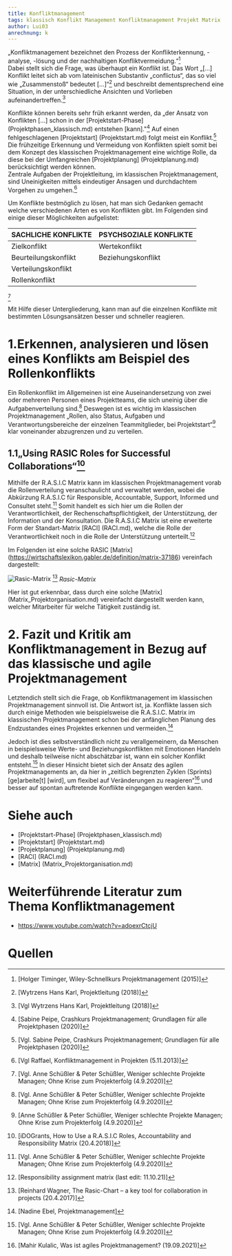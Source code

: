 ```yaml
---
title: Konfliktmanagement
tags: klassisch Konflikt Management Konfliktmanagement Projekt Matrix
author: Lui03
anrechnung: k
---
```


„Konfliktmanagement bezeichnet den Prozess der Konflikterkennung, -analyse, -lösung und der nachhaltigen Konfliktvermeidung.“[^1]  
Dabei stellt sich die Frage, was überhaupt ein Konflikt ist.
Das Wort „[…] Konflikt leitet sich ab vom lateinischen Substantiv „conflictus“, das so viel wie „Zusammenstoß“ bedeutet […]“[^2]
und beschreibt dementsprechend eine Situation, in der unterschiedliche Ansichten und Vorlieben aufeinandertreffen.[^3]

Konflikte können bereits sehr früh erkannt werden, da „der Ansatz von Konflikten […] 
schon in der [Projektstart-Phase] (Projektphasen_klassisch.md) entstehen [kann]."[^4]
Auf einen fehlgeschlagenen [Projektstart] (Projektstart.md) folgt meist ein Konflikt.[^5]  
Die frühzeitige Erkennung und Vermeidung von Konflikten spielt somit bei dem Konzept des klassischen Projektmanagement eine wichtige Rolle, 
da diese bei der Umfangreichen [Projektplanung] (Projektplanung.md) berücksichtigt werden können.  
Zentrale Aufgaben der Projektleitung, im klassischen Projektmanagement, sind Uneinigkeiten mittels eindeutiger Ansagen und durchdachtem Vorgehen zu umgehen.[^6]

Um Konflikte bestmöglich zu lösen, hat man sich Gedanken gemacht welche verschiedenen Arten es von Konflikten gibt. 
Im Folgenden sind einige dieser Möglichkeiten aufgelistet:

| SACHLICHE KONFLIKTE  | PSYCHSOZIALE KONFLIKTE |
| ---------------------| ---------------------- |
| Zielkonflikt         | Wertekonflikt          |
| Beurteilungskonflikt | Beziehungskonflikt     |
| Verteilungskonflikt  |                        |
| Rollenkonflikt       |                        |
[^7]
 
Mit Hilfe dieser Untergliederung, kann man auf die einzelnen Konflikte mit bestimmten Lösungsansätzen besser und schneller reagieren.



# 1.Erkennen, analysieren und lösen eines Konflikts am Beispiel des Rollenkonflikts

Ein Rollenkonflikt im Allgemeinen ist eine Auseinandersetzung von zwei oder mehreren Personen eines Projektteams,
die sich uneinig über die Aufgabenverteilung sind.[^7]
Deswegen ist es wichtig im klassischen Projektmanagement 
„Rollen, also Status, Aufgaben und Verantwortungsbereiche der einzelnen Teammitglieder, bei Projektstart“[^8] klar voneinander abzugrenzen und zu verteilen.

## 1.1„Using RASIC Roles for Successful Collaborations“[^9]

Mithilfe der R.A.S.I.C Matrix kann im klassischen Projektmanagement vorab die Rollenverteilung veranschaulicht und verwaltet werden,
wobei die Abkürzung R.A.S.I.C für Responsible, Accountable, Support, Informed und Consultet steht.[^7]
Somit handelt es sich hier um die Rollen der Verantwortlichkeit, der Rechenschaftspflichtigkeit, der Unterstützung, der Information und der Konsultation.
Die R.A.S.I.C Matrix ist eine erweiterte Form der Standart-Matrix [RACI] (RACI.md),
welche die Rolle der Verantwortlichkeit noch in die Rolle der Unterstützung unterteilt.[^10]

Im Folgenden ist eine solche RASIC [Matrix] (https://wirtschaftslexikon.gabler.de/definition/matrix-37186) vereinfach dargestellt:

![Rasic-Matrix](Rasic-Matrix) [^11]
*Rasic-Matrix*


Hier ist gut erkennbar, dass durch eine solche [Matrix] (Matrix_Projektorganisation.md) vereinfacht dargestellt werden kann, 
welcher Mitarbeiter für welche Tätigkeit zuständig ist.


# 2. Fazit und Kritik am Konfliktmanagement in Bezug auf das klassische und agile Projektmanagement

Letztendich stellt sich die Frage, ob Konfliktmanagement im klassischen Projektmanagement sinnvoll ist.
Die Antwort ist, ja. 
Konflikte lassen sich durch einige Methoden wie beispielsweise die R.A.S.I.C. Matrix im klassischen Projektmanagement
schon bei der anfänglichen Planung des Endzustandes eines Projektes erkennen und vermeiden.[^12]

Jedoch ist dies selbstverständlich nicht zu verallgemeinern, 
da Menschen in beispielsweise Werte- und Beziehungskonflikten mit Emotionen Handeln und deshalb teilweise nicht abschätzbar ist,
wann ein solcher Konflikt entsteht.[^7]
In dieser Hinsicht bietet sich der Ansatz des agilen Projektmanagements an, 
da hier in „zeitlich begrenzten Zyklen (Sprints) [ge]arbeite[t] [wird], 
um flexibel auf Veränderungen zu reagieren“[^13] und besser auf spontan auftretende Konflikte eingegangen werden kann.



# Siehe auch

* [Projektstart-Phase] (Projektphasen_klassisch.md)
* [Projektstart] (Projektstart.md)
* [Projektplanung] (Projektplanung.md)
* [RACI] (RACI.md)
* [Matrix] (Matrix_Projektorganisation.md)

# Weiterführende Literatur zum Thema Konfliktmanagement 

* https://www.youtube.com/watch?v=adoexrCtcjU

# Quellen

[^1]: [Holger Timinger, Wiley-Schnellkurs Projektmanagement (2015)]
[^2]: [Wytrzens Hans Karl, Projektleitung (2018)]
[^3]: [Vgl Wytrzens Hans Karl, Projektleitung (2018)]
[^4]: [Sabine Peipe, Crashkurs Projektmanagement; Grundlagen für alle Projektphasen (2020)]
[^5]: [Vgl. Sabine Peipe, Crashkurs Projektmanagement; Grundlagen für alle Projektphasen (2020)]
[^6]: [Vgl Raffael, Konfliktmanagement in Projekten (5.11.2013)]
[^7]: [Vgl. Anne Schüßler & Peter Schüßler, Weniger schlechte Projekte Managen; Ohne Krise zum Projekterfolg (4.9.2020)]
[^8]: [Anne Schüßler & Peter Schüßler, Weniger schlechte Projekte Managen; Ohne Krise zum Projekterfolg (4.9.2020)]
[^9]: [iDOGrants, How to Use a R.A.S.I.C Roles, Accountability and Responsibility Matrix (20.4.2018)]
[^10]: [Responsibility assignment matrix (last edit: 11.10.21)]
[^11]: [Reinhard Wagner, The Rasic-Chart – a key tool for collaboration in projects (20.4.2017)]
[^12]: [Nadine Ebel, Projektmanagement]
[^13]: [Mahir Kulalic, Was ist agiles Projektmanagement? (19.09.2021)]
